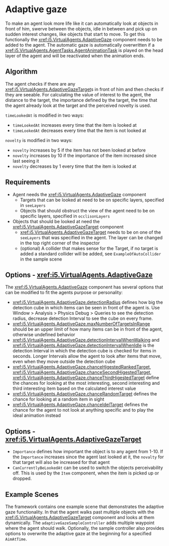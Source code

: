 # Adaptive gaze

To make an agent look more life like it can automatically look at objects in front of him, swerve between the objects, idle in between and pick up on sudden interest changes, like objects that start to move. To get this functionally the <xref:i5.VirtualAgents.AdaptiveGaze> component needs to be added to the agent. The automatic gaze is automatically overwritten if a <xref:i5.VirtualAgents.AgentTasks.AgentAnimationTask> is played on the head layer of the agent and will be reactivated when the animation ends.


## Algorithm
The agent checks if there are any <xref:i5.VirtualAgents.AdaptiveGazeTarget>s in front of him and then checks if they are seeable. For calculating the value of interest to the agent, the distance to the target, the importance defined by the target, the time that the agent already look at the target and the perceived novelty is used. 

`timeLookedAt` is modified in two ways:
- `timeLookedAt` increases every time that the item is looked at
- `timeLookedAt` decreases every time that the item is not looked at

`novelty` is modified in two ways:
- `novelty` increases by 5 if the item has not been looked at before
- `novelty` increases by 10 if the importance of the item increased since last seeing it
- `novelty` decreases by 1 every time that the item is looked at
## Requirements

- Agent needs the <xref:i5.VirtualAgents.AdaptiveGaze> component
  - Targets that can be looked at need to be on specific layers, specified in `seeLayers`
  - Objects that should obstruct the view of the agent need to be on specific layers, specified in `occlisonLayers`
- Objects that should be looked at need the <xref:i5.VirtualAgents.AdaptiveGazeTarget> component
  - <xref:i5.VirtualAgents.AdaptiveGazeTarget> needs to be on one of the `seeLayers` that was specified in the agent. The layer can be changed in the top right corner of the inspector 
  - (optional) A collider that makes sense for the Target, if no target is added a standard collider will be added, see `ExampleOfAutoCollider` in the sample scene

## Options - <xref:i5.VirtualAgents.AdaptiveGaze>
The <xref:i5.VirtualAgents.AdaptiveGaze> component has several options that can be modified to fit the agents purpose or personality:
- <xref:i5.VirtualAgents.AdaptiveGaze.detectionRadius> defines how big the detection cube in which items can be seen in front of the agent is. Use Window > Analysis > Physics Debug > Queries to see the detection radius, decrease detection Interval to see the cube on every frame.
- <xref:i5.VirtualAgents.AdaptiveGaze.maxNumberOfTargetsInRange> should be an upper limit of how many items can be in front of the agent, otherwise undefined behavior 
- <xref:i5.VirtualAgents.AdaptiveGaze.detectionIntervalWhenWalking> and <xref:i5.VirtualAgents.AdaptiveGaze.detectionIntervalWhenIdle> is the detection Interval in which the detection cube is checked for items in seconds. Longer Intervals allow the agent to look after items that move, even when they move outside the detection cube
- <xref:i5.VirtualAgents.AdaptiveGaze.chanceHigestedRankedTarget>, <xref:i5.VirtualAgents.AdaptiveGaze.chanceSecondHigestedTarget>, <xref:i5.VirtualAgents.AdaptiveGaze.chanceThirdHigestedTarget> define the chances for looking at the most interesting, second interesting and third interesting item based on the calculated interest value
- <xref:i5.VirtualAgents.AdaptiveGaze.chanceRandomTarget> defines the chance for looking at a random item in sight
- <xref:i5.VirtualAgents.AdaptiveGaze.chanceIdelTarget> defines the chance for the agent to not look at anything specific and to play the ideal animation instead
## Options - <xref:i5.VirtualAgents.AdaptiveGazeTarget>
- `Importance` defines how important the object is to any agent from 1-10. If the `Importance` increases since the agent last looked at it, the `novalty` for that target will also be increased for that agent
- `CanCurrentlyBeLookedAt` can be used to switch the objects perceivability off. This is used by the `Item` component, when the item is picked up or dropped. 

## Example Scenes

The framework contains one example scene that demonstrates the adaptive gaze functionality.
In that the agent walks past multiple objects with the <xref:i5.VirtualAgents.AdaptiveGazeTarget> component and looks at them dynamically. 
The `adaptiveGazeSampleController` adds multiple waypoint where the agent should walk. Optionally, the sample controller also provides options to overwrite the adaptive gaze at the beginning for a specified `AimAtTime`.